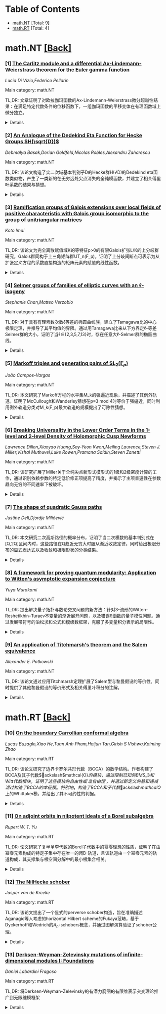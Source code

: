 <div id=toc></div>

# Table of Contents

- [math.NT](#math.NT) [Total: 9]
- [math.RT](#math.RT) [Total: 4]


<div id='math.NT'></div>

# math.NT [[Back]](#toc)

### [1] [The Carlitz module and a differential Ax-Lindemann-Weierstrass theorem for the Euler gamma function](https://arxiv.org/abs/2508.21237)
*Lucia Di Vizio,Federico Pellarin*

Main category: math.NT

TL;DR: 文章证明了对欧拉伽玛函数的Ax-Lindemann-Weierstrass微分超越性结果：在满足特定代数条件的位移函数下，一组伽玛函数的平移变体在有理函数域上微分独立。


<details>
  <summary>Details</summary>
Motivation: 目的是建立伽玛函数在复数空间中的微分独立性，特别是在代数函数构成的共轭稳定集中。

Method: 首先利用了差分方程的Galois理论和第二作者于2013年提出的类Carlitz模结构，随后借助Carlitz-Hayes理论的思路，对Picard-Vessiot环和Galois群进行了显式描述。

Result: 证明了当位移函数是代数上独立的、且两两模整数不同时，目标伽玛函数组在特定系数域（含周期亚纯函数）上微分独立。

Conclusion: 伽玛函数具有深层的微分独立性结构。该结果不仅推广了经典的超越理论，还将Carlitz模理论应用于复分析中。此成果为超越数论和复分析的交叉点提供了理论支撑。

Abstract: We prove an Ax-Lindemann-Weierstrass differential transcendence result for
Euler's gamma function, namely that the functions
$\Gamma(\nu-\zeta_1(\nu)),\dots,\Gamma(\nu-\zeta_n(\nu))$ are differentially
independent over the field of rational functions in the variable $\nu$, with
coefficients in the field $k$ of $1$-periodic meromorphic functions over
$\mathbb C$, as soon as $\zeta_1,\dots,\zeta_n$ determine a set of algebraic
functions over $k$, stable by conjugation and pairwise distinct modulo $\mathbb
Z$. \par To prove this result we use both the Galois theory of difference
equations and the theory of a characteristic zero analog of the Carlitz module
introduced by the second author in 2013. As an intermediate result we give an
explicit description of the Picard-Vessiot rings and of the Galois groups
associated to the operators in the image of the Carlitz module, using
techniques inspired by the Carlitz-Hayes theory.

</details>


### [2] [An Analogue of the Dedekind Eta Function for Hecke Groups $H(\sqrt{D})$](https://arxiv.org/abs/2508.21239)
*Debmalya Basak,Dorian Goldfeld,Nicolas Robles,Alexandru Zaharescu*

Main category: math.NT

TL;DR: 该论文构造了实二次域基本判别子D的Hecke群H(√D)的Dedekind eta函数类似物，产生了一类新的在无穷远处尖点消失的全纯模函数，并建立了相关傅里叶系数的结果与猜想。


<details>
  <summary>Details</summary>
Motivation: 针对Hecke群H(√D)缺乏经典Dedekind eta函数类似物的问题，构造新函数以填补理论空白，尤其是生成在无穷远尖点消失的模函数。

Method: 通过构造实二次域基本判别子D（D≡1 mod 4）的Hecke群H(√D)的Dedekind eta函数类似物，建立对应数学框架并分析其数学性质。

Result: 成功获得一族新的H(√D)全纯模函数，证明其在无穷远尖点消失的特性，同时提出了关于这些模形式傅里叶系数性质的定理与猜想。

Conclusion: 所构造的eta函数类似物扩展了模函数理论在Hecke群的应用，其傅里叶系数的特殊性质为后续数论研究提供了新方向。

Abstract: Let $D\equiv 1\bmod{4}$ be a fundamental discriminant of a real quadratic
field. We construct an analogue of the classical Dedekind eta function for the
Hecke group $H(\sqrt{D})$. This gives rise to a family of holomorphic modular
functions for $H(\sqrt{D})$ which vanish at the cusp at $\infty$ and were not
known previously. We establish results and propose some conjectures regarding
the behavior of the Fourier coefficients associated to these modular forms.

</details>


### [3] [Ramification groups of Galois extensions over local fields of positive characteristic with Galois group isomorphic to the group of unitriangular matrices](https://arxiv.org/abs/2508.21312)
*Koto Imai*

Main category: math.NT

TL;DR: 该论文为完全离散赋值域K的等特征p>0的有限Galois扩张L/K的上分岐群研究，Galois群同构于上三角矩阵群UT_n(F_p)。证明了上分岐间断点可表示为从扩张定义方程的系数直接构造的矩阵元素的赋值的线性函数。


<details>
  <summary>Details</summary>
Motivation: 研究完全离散赋值域的有限Galois扩张的分岐群结构，针对Galois群同构于单位上三角矩阵群UT_n(F_p)的情况。

Method: 提出一种方法：通过定义方程的系数直接构造矩阵，并将上分岐间断点表达为该矩阵元素的赋值的线性函数。

Result: 实现了无需使用L-K中元素即可计算分岐群，简化了计算过程。

Conclusion: 该方法为特定Galois群的分岐群计算提供了新的有效途径，扩展了分岐理论的应用范围。

Abstract: We study the ramification groups of finite Galois extensions $L/K$ of a
complete discrete valuation field $K$ of equal characteristic $p>0$ with
perfect residue field and Galois group isomorphic to the group of unitriangular
matrices $UT_n(\mathbb{F}_p)$ over $\mathbb{F}_p$. We show that the upper
ramification breaks can be expressed as a linear function of the valuation of
the entries of a matrix directly constructed from the coefficients of a
defining equation of the extension. This allows us to compute the ramification
groups without using any elements of $L-K$.

</details>


### [4] [Selmer groups of families of elliptic curves with an $\ell$-isogeny](https://arxiv.org/abs/2508.21406)
*Stephanie Chan,Matteo Verzobio*

Main category: math.NT

TL;DR: 对于具有有理素数次数ℓ等差的椭圆曲线族，建立了Tamagawa比的中心极限定理，并推导了其平均值的界限。通过用Tamagawa比来从下方界定ℓ-等差Selmer群的大小，证明了当ℓ∈{2,3,5,7,13}时，存在任意大ℓ-Selmer群的椭圆曲线。


<details>
  <summary>Details</summary>
Motivation: 研究特定椭圆曲线族的Tamagawa比的分布及其与Selmer群大小的关系，以证明某些素数ℓ下存在具有大ℓ-Selmer群的椭圆曲线。

Method: 建立Tamagawa比的中心极限定理和平均值界限，并利用Tamagawa比与Selmer群大小的关联进行下界估计。

Result: 证明了当ℓ∈{2,3,5,7,13}时，存在任意大ℓ-Selmer群的椭圆曲线。

Conclusion: 该工作通过Tamagawa比的统计分析，为特定ℓ值下椭圆曲线的Selmer群大小问题提供了理论保证。

Abstract: For certain families of elliptic curves admitting a rational isogeny of prime
degree $\ell$, we establish a central limit theorem for the Tamagawa ratio and
derive bounds on its average value. By using the Tamagawa ratio to bound the
size of the $\ell$-isogeny Selmer group from below, we show that for $\ell
\in\{ 2, 3, 5, 7, 13\}$, there exist elliptic curves with arbitrarily large
$\ell$-Selmer groups.

</details>


### [5] [Markoff triples and generating pairs of $\mathrm{SL}_2(\mathbb{F}_p)$](https://arxiv.org/abs/2508.21671)
*João Campos-Vargas*

Main category: math.NT

TL;DR: 本文研究了Markoff方程的水平集M_k的强逼近现象，并描述了其例外轨道。证明了McCullough和Wanderley猜想在p≡3 mod 4时等价于强逼近，同时利用例外轨道分类对M_k(F_p)最大轨道的规模提出了可除性猜想。


<details>
  <summary>Details</summary>
Motivation: 探究Markoff方程M_k在有限域F_p上的解集结构，特别是强逼近现象和Vieta变换作用下的轨道分类问题。通过矩阵群SL_2(F_p)的生成元对及Nielsen变换，建立与方程解的对应关系。

Method: 1. 建立Markoff方程解与SL_2(F_p)生成元对的迹对应关系；2. 分析Vieta反射动作在解集上的传递性；3. 分类M_k在F_p上的例外轨道，证明其与复数域有限轨道一致；4. 证明当p≡3 mod 4时，McCullough猜想等价于强逼近；5. 利用例外轨道分类提出最大轨道规模的可除性猜想。

Result: 1. 完全分类M_k(F_p)的例外轨道，与Dubrovin-Mazzocco的复数域有限轨道一致；2. 证明当p≡3 mod 4时，McCullough猜想等价于强逼近；3. 基于Chen的工作提出：最大轨道大小整除(p-1)p(p+1)/2^{v_2(k+2)}。

Conclusion: 首次建立Markoff方程例外轨道与复动力系统有限轨道的精确对应；揭示McCullough猜想与强逼近的深刻关联；提出的可除性猜想为进一步理解轨道分布规律提供方向。

Abstract: Consider the level sets of the Markoff equation $$\mathrm{M}_k: x^2 + y^2 +
z^2 - xyz - 2 = k.$$ The phenomenon of strong approximation, as named by
Bourgain, Gamburd, and Sarnak, predicts that every solution of $\mathrm{M}_k$
over $\mathbb{F}_p$ descends from a solution over $\mathbb{Z}$. Moreover, we
expect that the action of Vieta involutions (taking $(x, y, z)$ to $(yz-x, y,
z)$, $(x, xz-y, z)$, and $(x, y, xy-z)$) on $\mathrm{M}_k(\mathbb{F}_p)$ is
essentially transitive. In terms of matrices, Vieta involutions correspond to
Nielsen moves in pairs $(A, B) \in \mathrm{SL}_2(\mathbb{F}_p) \times
\mathrm{SL}_2(\mathbb{F}_p)$ for which $\mathrm{tr}([A, B]) = k$. This
correspondence is induced by \[\mathrm{Tr}: (A, B) \mapsto (\mathrm{tr}(A),
\mathrm{tr}(B), \mathrm{tr}(AB)).\] McCullough and Wanderley conjectured that
Nielsen moves connect two pairs $(A_1, B_1)$, $(A_2, B_2)$ of generators of
$\mathrm{SL}_2(\mathbb{F}_p)$ if and only if $[A_1, B_1]$ is conjugate to
$[A_2, B_2]$ or $[B_2, A_2]$. Based on this, one expects that generating pairs
$(A, B)$ of $\mathrm{SL}_2(\mathbb{F}_p)$ for which $\mathrm{tr}([A, B]) = k$
determine a single orbit of $\mathrm{M}_k(\mathbb{F}_p)$, and the remaining
exceptional orbits come from non-generating pairs of
$\mathrm{SL}_2(\mathbb{F}_p)$.
  In this article, we describe the set of exceptional orbits of
$\mathrm{M}_k(\mathbb{F}_p)$, showing that they agree with the finite orbits of
the equation $\mathrm{M}_k$ over $\mathbb{C}$ found by Dubrovin and Mazzocco.
Furthermore, we prove that the conjecture of McCullough and Wanderley is
equivalent to strong approximation when $p \equiv 3 \mod{4}$. Lastly, we
present the recent developments of Chen on the problem and use our
classification of exceptional orbits to make a divisibility conjecture about
the size of the largest orbit of $\mathrm{M}_k(\mathbb{F}_p)$.

</details>


### [6] [Breaking Universality in the Lower Order Terms in the 1-level and 2-level Density of Holomorphic Cusp Newforms](https://arxiv.org/abs/2508.21691)
*Lawrence Dillon,Xiaoyao Huang,Say-Yeon Kwon,Meiling Laurence,Steven J. Miller,Vishal Muthuvel,Luke Rowen,Pramana Saldin,Steven Zanetti*

Main category: math.NT

TL;DR: 该研究扩展了Miller关于全纯尖点新形式模形式的1级和2级密度计算的工作，通过识别依赖参数的特定低阶修正项提高了精度，并揭示了主项普遍性在参数趋向无穷的不同速率下被破坏。


<details>
  <summary>Details</summary>
Motivation: Katz-Sarnak密度猜想预测不同L函数族的低洼零点分布收敛于特定随机矩阵系的标度极限。虽然主项行为具有普遍性，但Miller 2009年研究发现椭圆曲线L函数族的低阶项与模形式不同。本文旨在量化模形式族中参数对低阶项的影响，并提升计算精度。

Method: 针对模参数为素数或两素数(可相同)乘积的模形式族，结合数论技术与随机矩阵理论，推导了带权1级和2级密度的显式展开式——通过精确计算涉及素因子渐近行为的求和公式，消除主项外的低阶项贡献。

Result: 在O(1/log⁴R)误差范围内，确定了模参数因子趋向无穷速度不同导致的非普适低阶项：当模参数为两不同素数乘积时，两个素因子的增长速率差异会显现在低阶项系数中；而当两素数相同时(模参数为平方数)，出现额外对数因子。

Conclusion: 即使满足Katz-Sarnak主项猜想，L函数族的次主项渐进行为仍能反映算术结构差异，为探索族间本质区别提供数学工具。

Abstract: The Katz-Sarnak density conjecture states that, as the analytic conductor $R
\to \infty$, the distribution of the normalized low-lying zeros (those near the
central point $s = 1/2$) converges to the scaling limits of eigenvalues
clustered near 1 of subgroups of $U(N)$. There is extensive evidence supporting
this conjecture for many families, including the family of holomorphic cusp
newforms. Interestingly, there are very few choices for the main term of the
limiting behavior. In 2009, S. J. Miller computed lower-order terms for the
1-level density of families of elliptic curve $L$-functions and compared to
cuspidal newforms of prime level; while the main terms agreed, the lower order
terms depended on the arithmetic of the family. We extend his work by
identifying family-dependent lower-order correction terms in the weighted
1-level and 2-level densities of holomorphic cusp newforms up to
$O\left(1/\log^4 R\right)$ error, sharpening Miller's $O\left(1/\log^3
R\right)$ error. We consider cases where the level is prime or when the level
is a product of two, not necessarily distinct, primes. We show that the rates
at which the prime factors of the level tend to infinity lead to different
lower-order terms, breaking the universality of the main behavior.

</details>


### [7] [The shape of quadratic Gauss paths](https://arxiv.org/abs/2508.21707)
*Justine Dell,Djordje Milićević*

Main category: math.NT

TL;DR: 本文研究二次高斯路径的概率分布，证明了当二次模数的基本判别式在[Q,2Q]区间内时，这些路径在Q趋近无穷大时服从渐近收敛定律，同时给出极限分布的显式表达式以及收敛和极限形状的分类结果。


<details>
  <summary>Details</summary>
Motivation: 二次高斯路径的视觉特征呈现显著规律性，作者旨在通过概率建模解释其分布规律性，包括其渐近特性与极限形状的数学特征。

Method: 采用随机傅里叶级数作为极限分布的模型，基于基本判别式的随机性及二次高斯求和的性质，建立路径到极限分布的收敛律及分类定理。

Result: 严格证明了二次高斯路径在Q→∞时收敛于一个显式构造的随机傅里叶级数；证明了极限形状的收敛性及分类结果。

Conclusion: 二次高斯路径分布具有普适性特征，其统计稳定性在模数增大时趋近于一个确定性模型——该随机级数可视为其普遍统计规律的核心解释机制。

Abstract: We consider the distribution of quadratic Gauss paths, polygonal paths
joining partial sums of quadratic Gauss sums to square-free fundamental
discriminant moduli in a dyadic range [Q,2Q]. We prove that this striking
ensemble converges in law, as Q->\infty, to a random Fourier series we
explicitly describe, and we prove a convergence in probability result and a
classification result for the limiting shapes that explain the visually
remarkable properties of these Gauss paths.

</details>


### [8] [A framework for proving quantum modularity: Application to Witten's asymptotic expansion conjecture](https://arxiv.org/abs/2508.21710)
*Yuya Murakami*

Main category: math.NT

TL;DR: 提出解决量子拓扑与数论交叉问题的新方法：针对3-流形的Witten–Reshetikhin–Turaev不变量的渐近展开问题，以及错误θ函数的量子模性问题。通过发展带符号的泊松求和公式和模级数框架，克服了多变量积分表示的局限性。


<details>
  <summary>Details</summary>
Motivation: 两个关联问题在量子拓扑与数论界面的局限：1）3-流形Witten–Reshetikhin–Turaev不变量渐近展开仅适用于Seifert同调3-球；2）错误θ函数的量子模性证明仅适用于秩1情形。二者均依赖单变量积分表示，需突破到更一般情形。

Method: 开发两种新技术：1）带符号的泊松求和公式，处理多变量积分表示；2）模级数框架，实现精确的渐近分析和量子模性证明。应用至负定管道流形和一般错误θ函数。

Result: 1）将3-流形不变量渐近展开推广至负定管道流形；2）建立一般错误θ函数的量子模性。方法统一适用于错误θ函数、不定θ函数及奇权爱森斯坦级数的量子模性证明。

Conclusion: 所提出的框架解决了多变量积分分析难题，显著拓展了量子拓扑与数论交叉领域的理论边界，为研究3-流形不变量及模形式提供了通用工具。

Abstract: We address two linked problems at the interface of quantum topology and
number theory: deriving asymptotic expansions of the
Witten--Reshetikhin--Turaev invariants for 3-manifolds and establishing quantum
modularity of false theta functions. Previous progress covers Seifert homology
3-spheres for the former and rank-one cases for the latter, both of which rely
on single-variable integral representations. We extend these results to
negative definite plumbed 3-manifolds and to general false theta functions,
respectively. We address this limitation by developing two techniques: a
Poisson summation formula with signature and a framework of modular series,
both of which enable a precise and explicit analysis of multivariable integral
representations. As further applications, our method yields a unified approach
to proving quantum modularity for false theta functions, indefinite theta
functions, and for Eisenstein series of odd weight.

</details>


### [9] [An application of Titchmarsh's theorem and the Salem equivalence](https://arxiv.org/abs/2508.21789)
*Alexander E. Patkowski*

Main category: math.NT

TL;DR: 该论文通过应用Titchmarsh定理扩展了Salem型与黎曼假设的等价性，同时提供了其他黎曼假设的等价形式及相关傅里叶积分的注解。


<details>
  <summary>Details</summary>
Motivation: 扩展Salem型与黎曼假设的等价性证明，并探讨其他可能的等价形式及傅里叶积分在其中的应用。

Method: 应用Titchmarsh定理证明扩展的等价性，并通过数学推导展示其他等价形式，同时分析相关傅里叶积分的性质。

Result: 成功证明了Salem型等价性的扩展形式，提出了新的黎曼假设等价命题，并给出了傅里叶积分在等价性研究中的具体应用案例。

Conclusion: Titchmarsh定理是扩展黎曼假设等价性的有效工具，傅里叶积分为等价形式的研究提供了新视角，所提新等价命题值得进一步验证。

Abstract: We extend the equivalence of the Salem type for the Riemann hypothesis by
application of Titchmarsh's theorem. Other equivalences to the Riemann
hypothesis and notes on related Fourier integrals are provided.

</details>


<div id='math.RT'></div>

# math.RT [[Back]](#toc)

### [10] [On the boundary Carrollian conformal algebra](https://arxiv.org/abs/2508.21603)
*Lucas Buzaglo,Xiao He,Tuan Anh Pham,Haijun Tan,Girish S Vishwa,Kaiming Zhao*

Main category: math.RT

TL;DR: 该论文研究了边界卡罗尔共形代数（BCCA）的数学结构。作者构建了BCCA及其子代数$ackslash$mathcal{O}$的模块，通过限制已知的BMS$_3$和Witt代数模块。证明了这些模块的自由性或'准自由性'，并通过新定义的基和递减滤过构造了BCCA的本征模。特别地，构造了BCCA和子代数$ackslash$mathcal{O}$上的Whittaker模，并给出了其不可约性的判据。


<details>
  <summary>Details</summary>
Motivation: BCCA是卡莱尔物理中发现的新型无限维李代数，具有物理和数学双重价值。其作为'过滤但不分级'的代数，结构特性独特。论文旨在从数学角度系统分析BCCA的表示论性质。

Method: 1. 通过限制BMS$_3$代数（对BCCA模块）和Witt代数（对子代数$ackslash$mathcal{O}$模块）的已知表示，构造初始模块。
2. 证明这些模块的自由性特征。
3. 建立BCCA的新基底和递减滤过结构，实现本征构造。
4. 基于此构造BCCA和$ackslash$mathcal{O}$的Whittaker模。
5. 建立Whittaker模的不可约性判据。

Result: 1. 成功构造两类代数上的新模块，包括受限模和本征Whittaker模。
2. 证明受限模具有自由或'准自由'性质。
3. 通过滤过理论建立BCCA新的结构描述。
4. 给出Whittaker模不可约的充分必要条件。

Conclusion: 论文填补了BCCA表示理论的空白：
• 证明受限模的优良性质；
• 通过本征方法构造Whittaker模；
• 建立不可约分类标准。
这些成果为后续研究提供了核心数学工具，尤其适用于共形场论和卡莱尔引力理论框架。

Abstract: We initiate the mathematical study of the boundary Carrollian conformal
algebra (BCCA), an infinite-dimensional Lie algebra recently discovered in the
context of Carrollian physics. The BCCA is an intriguing object from both
physical and mathematical perspectives, since it is a filtered but not graded
Lie algebra. In this paper, we first construct some modules for the BCCA and
one of its subalgebras, which we call $\mathcal{O}$, by restriction of
well-known modules of the BMS$_3$ and Witt algebras respectively. After showing
that such modules are free or ``almost free'', we go through some structure
theory on the BCCA to define a new basis and a decreasing filtration on the
algebra which lets us construct BCCA-modules intrinsically. In particular, we
construct Whittaker modules over the BCCA and the subalgebra $\mathcal{O}$ and
prove criteria for their irreducibility.

</details>


### [11] [On adjoint orbits in nilpotent ideals of a Borel subalgebra](https://arxiv.org/abs/2508.21647)
*Rupert W. T. Yu*

Main category: math.RT

TL;DR: 论文研究了复半单李代数的Borel子代数中的幂零理想的性质，证明了在由幂零元素构成的特定子集中存在唯一的闭B-轨道，且该轨道由一个幂零元素的轨道构成，其支撑集与根空间分解中的最小根集合相关。


<details>
  <summary>Details</summary>
Motivation: 旨在理解复半单李代数的Borel子代数中幂零理想的结构，特别是与Borel群作用下不变集合的轨道性质，探索根空间分解中最小根与唯一闭轨道之间的联系。

Method: 利用李代数中根空间分解理论和Borel群作用，分析幂零元素集合的稳定性及轨道结构，通过代数方法证明唯一闭轨道的存在性及其与最小根集合的关系。

Result: 证明了子集m^包含一个唯一的闭B-轨道，该轨道由特定幂零元素的轨道形成，该元素的支撑集恰好对应于根空间分解中与理想m相关的最小根集合。

Conclusion: 结论揭示了在复半单李代数Borel子代数的特定幂零元素子集中闭轨道的唯一存在性及其与最小根集合的紧密联系，深化了对李代数结构及群作用的理解。

Abstract: Let $\mathfrak{m}$ be a nilpotent ideal in the Borel subalgebra
$\mathfrak{b}$ of a complex finite-dimensional semisimple Lie algebra, and
$\mathfrak{m}^{\bullet}$ the subset of (ad-)nilpotent elements in
$\mathfrak{b}$ such that $\mathfrak{m}$ is the minimal ideal containing them.
This set is stable under the adjoint action of the corresponding Borel subgroup
$B$. We prove that $\mathfrak{m}^{\bullet}$ contains a unique closed $B$-orbit
which is the orbit of a nilpotent element whose support is the set of minimal
roots associated to the root space decomposition of $\mathfrak{m}$.

</details>


### [12] [The NilHecke schober](https://arxiv.org/abs/2508.21737)
*Jasper van de Kreeke*

Main category: math.RT

TL;DR: 该论文提出了一个显式的perverse schober构造，旨在准确描述Aganagic等人考虑的horizontal Hilbert scheme的Fukaya范畴，基于Dyckerhoff和Wedrich的$A_n$-schobers概念，并通过图解演算验证了schober公理。


<details>
  <summary>Details</summary>
Motivation: perverse schobers可用于描述Fukaya范畴，但难以公理化和构造。本文旨在为horizontal Hilbert scheme的Fukaya范畴提供一个精确的代数描述，以支持纽结不变量范畴化项目。

Method: 基于$A_n$-schobers概念，提出完全代数的perverse schober构造方法，并利用图解演算验证公理。

Result: 成功构建了目标perverse schober，并通过图解演算确保其满足公理要求。

Conclusion: 该工作为horizontal Hilbert scheme的Fukaya范畴提供了一个显式的代数模型，验证了其公理化性质。

Abstract: Perverse schobers can be used to describe Fukaya categories but are hard to
axiomatize and construct. In this paper, we give an explicit construction of a
perverse schober intended to accurately describe the Fukaya category of the
horizontal Hilbert scheme considered by Aganagic et al. in the frame of the
knot invariant categorification program. The formalism is based on the notion
of $ A_n $-schobers of Dyckerhoff and Wedrich. The construction is entirely
algebraic and we check the schober axioms with the help of diagrammatic
calculus.

</details>


### [13] [Derksen-Weyman-Zelevinsky mutations of infinite-dimensional modules I: Foundations](https://arxiv.org/abs/2508.21757)
*Daniel Labardini Fragoso*

Main category: math.RT

TL;DR: 将Derksen-Weyman-Zelevinsky的有潜力箭图的有限维表示突变理论推广到无限维模框架


<details>
  <summary>Details</summary>
Motivation: 突变理论在有潜力箭图的有限维表示中已被建立，但无限维情形尚未被探索

Method: 将有潜力箭图的有限维表示突变理论推广到无限维模

Result: 建立了适用于无限维模的突变理论框架

Conclusion: 该工作为无穷维表示理论提供了新的突变概念拓展，丰富了该领域的代数几何结构

Abstract: Derksen-Weyman-Zelevinsky's mutation theory of finite-dimensional
representations of quivers with potential is generalized to the framework of
infinite-dimensional modules.

</details>
